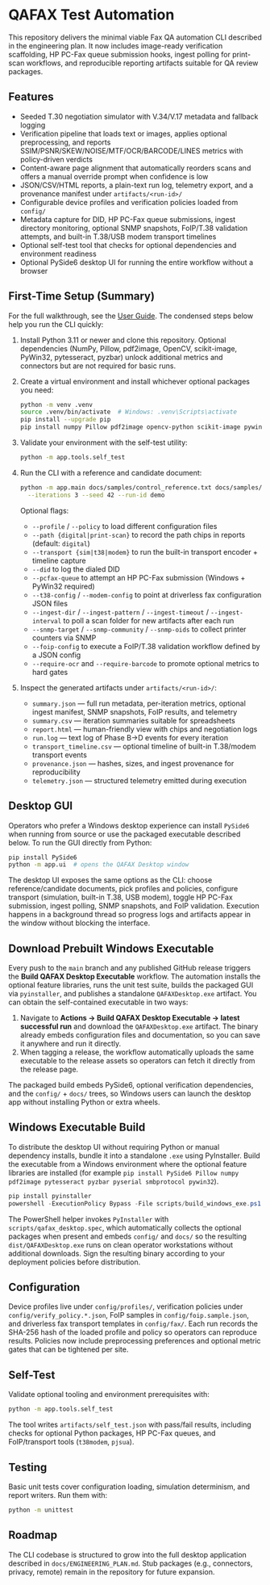 # QAFAX Test Automation

This repository delivers the minimal viable Fax QA automation CLI described in the
engineering plan. It now includes image-ready verification scaffolding, HP PC-Fax queue
submission hooks, ingest polling for print-scan workflows, and reproducible reporting
artifacts suitable for QA review packages.

## Features

- Seeded T.30 negotiation simulator with V.34/V.17 metadata and fallback logging
- Verification pipeline that loads text or images, applies optional preprocessing, and
  reports SSIM/PSNR/SKEW/NOISE/MTF/OCR/BARCODE/LINES metrics with policy-driven verdicts
- Content-aware page alignment that automatically reorders scans and offers a manual
  override prompt when confidence is low
- JSON/CSV/HTML reports, a plain-text run log, telemetry export, and a provenance manifest
  under `artifacts/<run-id>/`
- Configurable device profiles and verification policies loaded from `config/`
- Metadata capture for DID, HP PC-Fax queue submissions, ingest directory monitoring,
  optional SNMP snapshots, FoIP/T.38 validation attempts, and built-in T.38/USB modem
  transport timelines
- Optional self-test tool that checks for optional dependencies and environment readiness
- Optional PySide6 desktop UI for running the entire workflow without a browser

## First-Time Setup (Summary)

For the full walkthrough, see the [User Guide](docs/USER_GUIDE.md). The condensed steps
below help you run the CLI quickly:

1. Install Python 3.11 or newer and clone this repository. Optional dependencies (NumPy,
   Pillow, pdf2image, OpenCV, scikit-image, PyWin32, pytesseract, pyzbar) unlock additional
   metrics and connectors but are not required for basic runs.
2. Create a virtual environment and install whichever optional packages you need:

   ```bash
   python -m venv .venv
   source .venv/bin/activate  # Windows: .venv\Scripts\activate
   pip install --upgrade pip
   pip install numpy Pillow pdf2image opencv-python scikit-image pywin32 pytesseract pyzbar
   ```

3. Validate your environment with the self-test utility:

   ```bash
   python -m app.tools.self_test
   ```

4. Run the CLI with a reference and candidate document:

   ```bash
   python -m app.main docs/samples/control_reference.txt docs/samples/control_candidate.txt \
     --iterations 3 --seed 42 --run-id demo
   ```

   Optional flags:

   - `--profile` / `--policy` to load different configuration files
   - `--path {digital|print-scan}` to record the path chips in reports (default: `digital`)
   - `--transport {sim|t38|modem}` to run the built-in transport encoder + timeline capture
   - `--did` to log the dialed DID
   - `--pcfax-queue` to attempt an HP PC-Fax submission (Windows + PyWin32 required)
   - `--t38-config` / `--modem-config` to point at driverless fax configuration JSON files
   - `--ingest-dir` / `--ingest-pattern` / `--ingest-timeout` / `--ingest-interval` to poll a
     scan folder for new artifacts after each run
   - `--snmp-target` / `--snmp-community` / `--snmp-oids` to collect printer counters via SNMP
   - `--foip-config` to execute a FoIP/T.38 validation workflow defined by a JSON config
   - `--require-ocr` and `--require-barcode` to promote optional metrics to hard gates

5. Inspect the generated artifacts under `artifacts/<run-id>/`:

   - `summary.json` — full run metadata, per-iteration metrics, optional ingest manifest,
     SNMP snapshots, FoIP results, and telemetry
   - `summary.csv` — iteration summaries suitable for spreadsheets
   - `report.html` — human-friendly view with chips and negotiation logs
   - `run.log` — text log of Phase B→D events for every iteration
   - `transport_timeline.csv` — optional timeline of built-in T.38/modem transport events
   - `provenance.json` — hashes, sizes, and ingest provenance for reproducibility
   - `telemetry.json` — structured telemetry emitted during execution

## Desktop GUI

Operators who prefer a Windows desktop experience can install `PySide6` when running
from source or use the packaged executable described below. To run the GUI directly
from Python:

```bash
pip install PySide6
python -m app.ui  # opens the QAFAX Desktop window
```

The desktop UI exposes the same options as the CLI: choose reference/candidate
documents, pick profiles and policies, configure transport (simulation, built-in
T.38, USB modem), toggle HP PC-Fax submission, ingest polling, SNMP snapshots,
and FoIP validation. Execution happens in a background thread so progress logs and
artifacts appear in the window without blocking the interface.

## Download Prebuilt Windows Executable

Every push to the `main` branch and any published GitHub release triggers the
**Build QAFAX Desktop Executable** workflow. The automation installs the
optional feature libraries, runs the unit test suite, builds the packaged GUI
via `pyinstaller`, and publishes a standalone `QAFAXDesktop.exe` artifact. You
can obtain the self-contained executable in two ways:

1. Navigate to **Actions → Build QAFAX Desktop Executable → latest successful
   run** and download the `QAFAXDesktop.exe` artifact. The binary already embeds
   configuration files and documentation, so you can save it anywhere and run
   it directly.
2. When tagging a release, the workflow automatically uploads the same
   executable to the release assets so operators can fetch it directly from the
   release page.

The packaged build embeds PySide6, optional verification dependencies, and the
`config/` + `docs/` trees, so Windows users can launch the desktop app without
installing Python or extra wheels.

## Windows Executable Build

To distribute the desktop UI without requiring Python or manual dependency installs,
bundle it into a standalone `.exe` using PyInstaller. Build the executable from a
Windows environment where the optional feature libraries are installed (for example
`pip install PySide6 Pillow numpy pdf2image pytesseract pyzbar pyserial smbprotocol pywin32`).

```powershell
pip install pyinstaller
powershell -ExecutionPolicy Bypass -File scripts/build_windows_exe.ps1
```

The PowerShell helper invokes `PyInstaller` with `scripts/qafax_desktop.spec`, which
automatically collects the optional packages when present and embeds `config/` and
`docs/` so the resulting `dist/QAFAXDesktop.exe` runs on clean operator workstations
without additional downloads. Sign the resulting binary according to your deployment
policies before distribution.

## Configuration

Device profiles live under `config/profiles/`, verification policies under
`config/verify_policy.*.json`, FoIP samples in `config/foip.sample.json`, and
driverless fax transport templates in `config/fax/`. Each run records the
SHA-256 hash of the loaded profile and policy so operators can reproduce
results. Policies now include preprocessing preferences and optional metric
gates that can be tightened per site.

## Self-Test

Validate optional tooling and environment prerequisites with:

```bash
python -m app.tools.self_test
```

The tool writes `artifacts/self_test.json` with pass/fail results, including
checks for optional Python packages, HP PC-Fax queues, and FoIP/transport tools
(`t38modem`, `pjsua`).

## Testing

Basic unit tests cover configuration loading, simulation determinism, and report writers.
Run them with:

```bash
python -m unittest
```

## Roadmap

The CLI codebase is structured to grow into the full desktop application described in
`docs/ENGINEERING_PLAN.md`. Stub packages (e.g., connectors, privacy, remote) remain in the
repository for future expansion.
